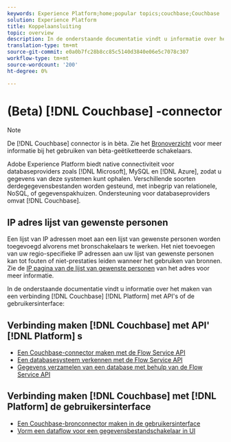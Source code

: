 ```yaml
---
keywords: Experience Platform;home;popular topics;couchbase;Couchbase
solution: Experience Platform
title: Koppelaansluiting
topic: overview
description: In de onderstaande documentatie vindt u informatie over het aansluiten van Couchbase op een Platform met behulp van API's of de gebruikersinterface.
translation-type: tm+mt
source-git-commit: e0a0b7fc28b8cc85c5140d3840e06e5c7078c307
workflow-type: tm+mt
source-wordcount: '200'
ht-degree: 0%

---
```



# (Beta) [!DNL Couchbase] -connector

>[!NOTE]
>
>De [!DNL Couchbase] connector is in bèta. Zie het [Bronoverzicht](../../home.md#terms-and-conditions) voor meer informatie bij het gebruiken van bèta-geëtiketteerde schakelaars.

Adobe Experience Platform biedt native connectiviteit voor databaseproviders zoals [!DNL Microsoft], MySQL en [!DNL Azure], zodat u gegevens van deze systemen kunt ophalen. Verschillende soorten derdegegevensbestanden worden gesteund, met inbegrip van relationele, NoSQL, of gegevenspakhuizen. Ondersteuning voor databaseproviders omvat [!DNL Couchbase].

## IP adres lijst van gewenste personen

Een lijst van IP adressen moet aan een lijst van gewenste personen worden toegevoegd alvorens met bronschakelaars te werken. Het niet toevoegen van uw regio-specifieke IP adressen aan uw lijst van gewenste personen kan tot fouten of niet-prestaties leiden wanneer het gebruiken van bronnen. Zie de [IP pagina van de lijst van gewenste personen](../../ip-address-allow-list.md) van het adres voor meer informatie.

In de onderstaande documentatie vindt u informatie over het maken van een verbinding [!DNL Couchbase] [!DNL Platform] met API&#39;s of de gebruikersinterface:

## Verbinding maken [!DNL Couchbase] met API&#39; [!DNL Platform] s

- [Een Couchbase-connector maken met de Flow Service API](../../tutorials/api/create/databases/couchbase.md)
- [Een databasesysteem verkennen met de Flow Service API](../../tutorials/api/explore/database-nosql.md)
- [Gegevens verzamelen van een database met behulp van de Flow Service API](../../tutorials/api/collect/database-nosql.md)

## Verbinding maken [!DNL Couchbase] met [!DNL Platform] de gebruikersinterface

- [Een Couchbase-bronconnector maken in de gebruikersinterface](../../tutorials/ui/create/databases/couchbase.md)
- [Vorm een dataflow voor een gegevensbestandschakelaar in UI](../../tutorials/ui/dataflow/databases.md)